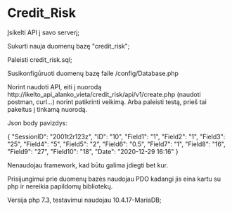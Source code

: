 # Credit_Risk
Įsikelti API į savo serverį;

Sukurti nauja duomenų bazę "credit_risk";

Paleisti credit_risk.sql;

Susikonfigūruoti duomenų bazę faile /config/Database.php

Norint naudoti API, eiti į nuorodą http://ikelto_api_alanko_vieta/credit_risk/api/v1/create.php (naudoti postman, curl...) norint patikrinti veikimą.
Arba paleisti testą, prieš tai pakeitus į tinkamą nuorodą.

Json body pavizdys:

{
"SessionID": "2001t2r123z",
"ID": "10",
"Field1": "1",
"Field2": "1",
"Field3": "25",
"Field4": "5",
"Field5": "2",
"Field6": "0.5",
"Field7": "1",
"Field8": "16",
"Field9": "27",
"Field10": "18",
"Date": "2020-12-29 16:16"
}

Nenaudojau framework, kad būtu galima įdiegti bet kur.

Prisijungimui prie duomenų bazės naudojau PDO kadangi jis eina kartu su php ir nereikia papildomų bibliotekų.

Versija php 7.3, testavimui naudojau 10.4.17-MariaDB;
